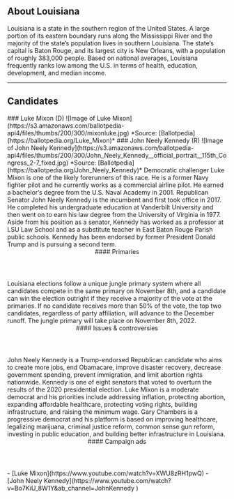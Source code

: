 ## About Louisiana

Louisiana is a state in the southern region of the United States. A large portion of its eastern boundary runs along the Mississippi River and the majority of the state’s population lives in southern Louisiana. The state’s capital is Baton Rouge, and its largest city is New Orleans, with a population of roughly 383,000 people. Based on national averages, Louisiana frequently ranks low among the U.S. in terms of health, education, development, and median income.

---

## Candidates

<Grid>
  <Box>
    ### Luke Mixon (D)
    ![Image of Luke Mixon](https://s3.amazonaws.com/ballotpedia-api4/files/thumbs/200/300/mixonluke.jpg)
    *Source: [Ballotpedia](https://ballotpedia.org/Luke_Mixon)*
  </Box>
  <Box>
    ### John Neely Kennedy (R)
    ![Image of John Neely Kennedy](https://s3.amazonaws.com/ballotpedia-api4/files/thumbs/200/300/John_Neely_Kennedy__official_portrait__115th_Congress_2-7_fixed.jpg)
    *Source: [Ballotpedia](https://ballotpedia.org/John_Neely_Kennedy)*
  </Box>

  <Box>
    Democratic challenger Luke Mixon is one of the likely forerunners of this race. He is a former Navy fighter pilot and he currently works as a commercial airline pilot. He earned a bachelor’s degree from the U.S. Naval Academy in 2001.
  </Box>
  <Box>
    Republican Senator John Neely Kennedy is the incumbent and first took office in 2017. He completed his undergraduate education at Vanderbilt University and then went on to earn his law degree from the University of Virginia in 1977. Aside from his position as a senator, Kennedy has worked as a professor at LSU Law School and as a substitute teacher in East Baton Rouge Parish public schools. Kennedy has been endorsed by former President Donald Trump and is pursuing a second term.
  </Box>

  <Header>
    #### Primaries
  </Header>
  <WideBox>
    Louisiana elections follow a unique jungle primary system where all candidates
    compete in the same primary on November 8th, and a candidate can win the
    election outright if they receive a majority of the vote at the primaries. If
    no candidate receives more than 50% of the vote, the top two candidates,
    regardless of party affiliation, will advance to the December runoff. The
    jungle primary will take place on November 8th, 2022.
  </WideBox>

  <Header>
    #### Issues & controversies
  </Header>

  <WideBox>
    John Neely Kennedy is a Trump-endorsed Republican candidate who aims to create more jobs, end Obamacare, improve disaster recovery, decrease government spending, prevent immigration, and limit abortion rights nationwide. Kennedy is one of eight senators that voted to overturn the results of the 2020 presidential election.
    Luke Mixon is a moderate democrat and his priorities include addressing inflation, protecting abortion, expanding affordable healthcare, protecting voting rights, building infrastructure, and raising the minimum wage.
    Gary Chambers is a progressive democrat and his platform is based on improving healthcare, legalizing marijuana, criminal justice reform, common sense gun reform, investing in public education, and building better infrastructure in Louisiana.
  </WideBox>
 
  <Header>
    #### Campaign ads
  </Header>
  <Box>
    - [Luke Mixon](https://www.youtube.com/watch?v=XWU8zRH1pwQ)
  </Box>
  <Box>
    - [John Neely Kennedy](https://www.youtube.com/watch?v=Bo7KiU_8W1Y&ab_channel=JohnKennedy )
  </Box>
</Grid>
